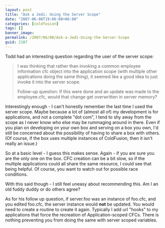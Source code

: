 ```yaml
---
layout: post
title: "Ask a Jedi: Using the Server Scope"
date: "2007-06-08T19:06:00+06:00"
categories: [coldfusion]
tags: []
banner_image: 
permalink: /2007/06/08/Ask-a-Jedi-Using-the-Server-Scope
guid: 2107
---
```


Todd had an interesting question regarding the user of the server scope:

<blockquote>
I was thinking that rather than invoking a common employee information cfc object into the application scope (with multiple other applications doing the same thing), it seemed like a good idea to just invoke it into the server scope.

Follow-up question: If this were done and an update was made to the employee.cfc, would that change get overwritten in server memory?
</blockquote>
<!--more-->
Interestingly enough - I can't honestly remember the last time I used the server scope. Maybe because a lot of (almost all of) my development is for applications, and not a complete "dot com", I tend to shy away from the scope as I never know who else may be rummaging around in there. Even if you plan on developing on your own box and serving on a box you own, I'd still be concerned about the possibility of having to share a box with others. (Of course, if the box uses multiple instances of ColdFusion, then it isn't really an issue.)

So at a basic level - I guess this makes sense. Again - if you are sure you are the only one on the box. CFC creation can be a bit slow, so if the multiple applications could all share the same resource, I could see that being helpful. Of course, you want to watch out for possible race conditions.

With this said though - I still feel uneasy about recommending this. Am I an old fuddy duddy or do others agree?

As for his follow up question, if server.foo was an instance of foo.cfc, and you edited foo.cfc, the server instance would <b>not</b> be updated. You would need to create a routine to create it again. Typically I add url "hooks" to my applications that force the recreation of Application-scoped CFCs. There is nothing preventing you from doing the same with server scoped variables.